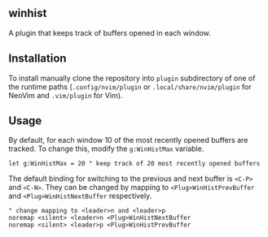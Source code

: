 ## winhist

A plugin that keeps track of buffers opened in each window.

## Installation

To install manually clone the repository into `plugin` subdirectory of one of the runtime paths 
(`.config/nvim/plugin` or `.local/share/nvim/plugin` for NeoVim and `.vim/plugin` for Vim).

## Usage

By default, for each window 10 of the most recently opened buffers are tracked. 
To change this, modify the `g:WinHistMax` variable.
```
let g:WinHistMax = 20 " keep track of 20 most recently opened buffers
```

The default binding for switching to the previous and next buffer is `<C-P>` and `<C-N>`.
They can be changed by mapping to `<Plug>WinHistPrevBuffer` and `<Plug>WinHistNextBuffer` respectively.
```
" change mapping to <leader>n and <leader>p
noremap <silent> <leader>n <Plug>WinHistNextBuffer
noremap <silent> <leader>p <Plug>WinHistPrevBuffer
```


